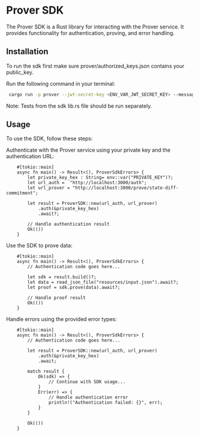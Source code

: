 # Prover SDK

The Prover SDK is a Rust library for interacting with the Prover service. It provides functionality for authentication, proving, and error handling.

## Installation

To run the sdk first make sure prover/authorized_keys.json contains your public_key.

Run the following command in your terminal:

```bash
 cargo run -p prover --jwt-secret-key <ENV_VAR_JWT_SECRET_KEY> --message-expiration-time <MESSAGE_EXPIRATION_TIME> --session-expiration-time <SESSION_EXPIRATION_TIME> --private-key <PRIVATE_KEY>
```

Note:
Tests from the sdk lib.rs file should be run separately.


## Usage

To use the SDK, follow these steps:

Authenticate with the Prover service using your private key and the authentication URL:
```
    #[tokio::main]
    async fn main() -> Result<(), ProverSdkErrors> {
        let private_key_hex : String= env::var("PRIVATE_KEY")?;
        let url_auth =  "http://localhost:3000/auth";
        let url_prover = "http://localhost:3000/prove/state-diff-commitment";

        let result = ProverSDK::new(url_auth, url_prover)
            .auth(&private_key_hex)
            .await?;

        // Handle authentication result
        Ok(())
    }
```
Use the SDK to prove data:

```
    #[tokio::main]
    async fn main() -> Result<(), ProverSdkErrors> {
        // Authentication code goes here...

        let sdk = result.build()?;
        let data = read_json_file("resources/input.json").await?;
        let proof = sdk.prove(data).await?;

        // Handle proof result
        Ok(())
    }
```

Handle errors using the provided error types:

```
    #[tokio::main]
    async fn main() -> Result<(), ProverSdkErrors> {
        // Authentication code goes here...

        let result = ProverSDK::new(url_auth, url_prover)
            .auth(&private_key_hex)
            .await;

        match result {
            Ok(sdk) => {
                // Continue with SDK usage...
            }
            Err(err) => {
                // Handle authentication error
                println!("Authentication failed: {}", err);
            }
        }

        Ok(())
    }
```